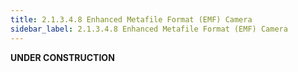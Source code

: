 ```yaml
---
title: 2.1.3.4.8 Enhanced Metafile Format (EMF) Camera
sidebar_label: 2.1.3.4.8 Enhanced Metafile Format (EMF) Camera
---
```


**UNDER CONSTRUCTION**